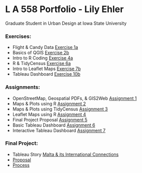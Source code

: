 # L A 558 Portfolio - Lily Ehler

Graduate Student in Urban Design at Iowa State University

### Exercises:
- Flight & Candy Data [Exercise 1a](ex1a.md)
- Basics of QGIS [Exercise 2b](Exercises/2b/ex2b.md)
- Intro to R Coding [Exercise 4a](Exercises/4a/ex4a.md)
- R & TidyCensus [Exercise 6a](Exercises/6a/ex6a.md)
- Intro to Leaflet Maps [Exercise 7b](https://lily-ehler.github.io/LA558_Lily_Ehler/Exercises/7b/ex7b.html)
- Tableau Dashboard [Exercise 10b](Exercises/10b/ex10b.html)

### Assignments:
- OpenStreetMap, Geospatial PDFs, & GIS2Web [Assignment 1](Assignments/assign3a.md)
- Maps & Plots using R [Assignment 2](Assignments/assign2.md)
- Maps & Plots using TidyCensus [Assignment 3](Assignments/Assignment3/index.md)
- Leaflet Maps using R [Assignment 4](Assignments/Assignment4/index.html)
- Final Project Proposal [Assignment 5](Assignments/assign5.md)
- Basic Tableau Dashboard [Assignment 6](Assignments/Assignment6/assign6.html)
- Interactive Tableau Dashboard [Assignment 7](Assignments/Assignment7/assign7.html)

### Final Project:
- Tableau Story [Malta & its International Connections]()
- [Proposal]()
- [Process]()
